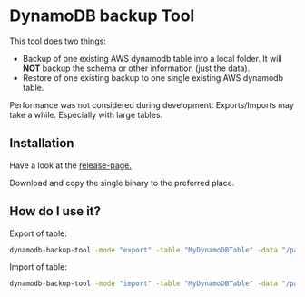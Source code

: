# DynamoDB backup Tool
This tool does two things:

* Backup of one existing AWS dynamodb table into a local folder. It will **NOT** backup the schema or other information (just the data).
* Restore of one existing backup to one single existing AWS dynamodb table.

Performance was not considered during development. Exports/Imports may take a while. Especially with large tables.

## Installation
Have a look at the [release-page.](https://github.com/michelvocks/dynamodb-backup-tool/releases)

Download and copy the single binary to the preferred place.

## How do I use it?
Export of table:
```bash
dynamodb-backup-tool -mode "export" -table "MyDynamoDBTable" -data "/path/to/data/folder"
```

Import of table:
```bash
dynamodb-backup-tool -mode "import" -table "MyDynamoDBTable" -data "/path/to/data/folder"
```